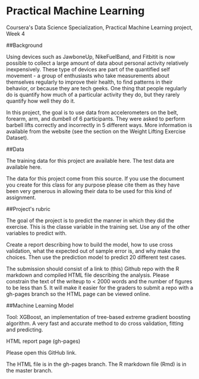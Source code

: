 # Practical Machine Learning
Coursera's Data Science Specialization, Practical Machine Learning project, Week 4


##Background

Using devices such as JawboneUp, NikeFuelBand, and Fitbitit is now possible to collect a large amount of data about personal 
activity relatively inexpensively. These type of devices are part of the quantified self movement - a group of enthusiasts who 
take measurements about themselves regularly to improve their health, to find patterns in their behavior, or because they are tech 
geeks. One thing that people regularly do is quantify how much of a particular activity they do, but they rarely quantify how well 
they do it.

In this project, the goal is to use data from accelerometers on the belt, forearm, arm, and dumbell of 6 participants. 
They were asked to perform barbell lifts correctly and incorrectly in 5 different ways. More information is available from 
the website (see the section on the Weight Lifting Exercise Dataset).

##Data

The training data for this project are available here. The test data are available here.

The data for this project come from this source. If you use the document you create for this class for any purpose please cite them as they have been very generous in allowing their data to be used for this kind of assignment.


##Project's rubric

The goal of the project is to predict the manner in which they did the exercise. This is the classe variable in the training set. Use any of the other variables to predict with.

Create a report describing how to build the model, how to use cross validation, what the expected out of sample error is, and why make the choices. Then use the prediction model to predict 20 different test cases.

The submission should consist of a link to (this) Github repo with the R markdown and compiled HTML file describing the analysis. Please constrain the text of the writeup to < 2000 words and the number of figures to be less than 5. It will make it easier for the graders to submit a repo with a gh-pages branch so the HTML page can be viewed online.

##Machine Learning Model

Tool: XGBoost, an implementation of tree-based extreme gradient boosting algorithm. A very fast and accurate method to do cross validation, fitting and predicting.

HTML report page (gh-pages)

Please open this GitHub link.

The HTML file is in the gh-pages branch.
The R markdown file (Rmd) is in the master branch.

